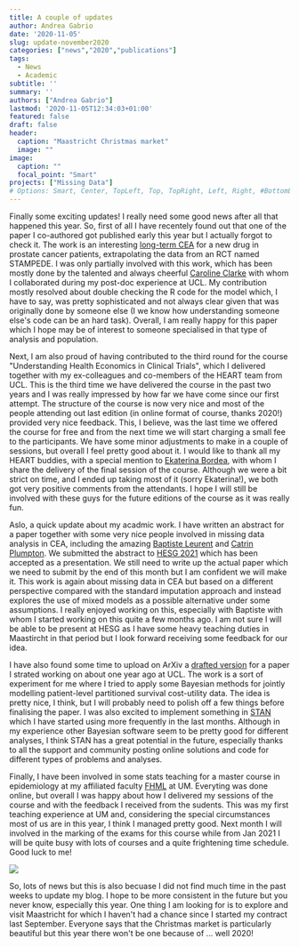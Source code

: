 ```yaml
---
title: A couple of updates
author: Andrea Gabrio
date: '2020-11-05'
slug: update-november2020
categories: ["news","2020","publications"]
tags:
  - News
  - Academic
subtitle: ''
summary: ''
authors: ["Andrea Gabrio"]
lastmod: '2020-11-05T12:34:03+01:00'
featured: false
draft: false
header:
  caption: "Maastricht Christmas market"
  image: ""
image:
  caption: ""
  focal_point: "Smart"
projects: ["Missing Data"]
# Options: Smart, Center, TopLeft, Top, TopRight, Left, Right, #BottomLeft, Bottom, BottomRight
---
```


Finally some exciting updates! I really need some good news after all that happened this year. So, first of all I have recentely found out
that one of the paper I co-authored got published early this year but I actually forgot to check it. The work is an interesting [long-term CEA](https://ascopubs.org/doi/abs/10.1200/JCO.2020.38.6_suppl.204) for a new drug in prostate cancer patients, extrapolating the data from an RCT named STAMPEDE. I was only partially involved with this work, which has been mostly done by the talented and always 
cheerful [Caroline Clarke](https://iris.ucl.ac.uk/iris/browse/profile?upi=CSCLA53) with whom I collaborated during my post-doc experience at UCL. My contribution mostly resolved about 
double checking the R code for the model which, I have to say, was pretty sophisticated and not always clear given that was originally done by someone else (I we know how understanding someone else's code can be an hard task). 
Overall, I am really happy for this paper which I hope may be of interest to someone specialised in that type of analysis and population.

Next, I am also proud of having contributed to the third round for the course "Understanding Health Economics in Clinical Trials", which I delivered together with my ex-colleagues and co-members of the HEART 
team from UCL. This is the third time we have delivered the course in the past two years and I was really impressed by how far we have come since our first attempt. The structure of the course is now very nice
and most of the people attending out last edition (in online format of course, thanks 2020!) provided very nice feedback. This, I believe, was the last time we offered the course for free and from the next time
we will start charging a small fee to the participants. We have some minor adjustments to make in a couple of sessions, but overall I feel pretty good about it. I would like to thank all my HEART buddies, with a special mention 
to [Ekaterina Bordea](https://iris.ucl.ac.uk/iris/browse/profile?upi=EKUZN72), with whom I share the delivery of the final session of the course. Although we were a bit strict on time, and I ended up taking most of it (sorry Ekaterina!),
we both got very positive comments from the attendants. I hope I will still be involved with these guys for the future editions of the course as it was really fun.

Aslo, a quick update about my acadmic work. I have written an abstract for a paper together with some very nice people involved in missing data analysis in CEA, including the amazing 
[Baptiste Leurent](https://www.lshtm.ac.uk/aboutus/people/leurent.baptiste) and [Catrin Plumpton](https://www.bangor.ac.uk/health-sciences/staff/catrin-plumpton/en). We submitted the abstract to [HESG 2021](https://hesg.org.uk/meetings/winter-2021-the-london-school-of-hygiene-tropical-medicine/) which has been accepted as a presentation. We still need to write up the actual paper which we need to submit by the end of this 
month but I am confident we will make it. This work is again about missing data in CEA but based on a different perspective compared with the standard imputation approach and instead explores the use of mixed models as a possible
alternative under some assumptions. I really enjoyed working on this, especially with Baptiste with whom I started working on this quite a few months ago. I am not sure I will be able to be present at HESG as I have some 
heavy teaching duties in Maastircht in that period but I look forward receiving some feedback for our idea. 

I have also found some time to upload on ArXiv a [drafted version](https://arxiv.org/search/stat?searchtype=author&query=Gabrio%2C+A) for a paper I strated working on about one year ago at UCL. The work is a sort of experiment for me where I tried to apply some Bayesian methods for 
jointly modelling patient-level partitioned survival cost-utility data. The idea is pretty nice, I think, but I will probably need to polish off a few things before finalising the paper. I was also excited to implement something 
in [STAN](https://mc-stan.org/) which I have started using more frequently in the last months. Although in my experience other Bayesian software seem to be pretty good for different analyses, I think STAN has a great potential in the future,
especially thanks to all the support and community posting online solutions and code for different types of problems and analyses.

Finally, I have been involved in some stats teaching for a master course in epidemiology at my affiliated faculty [FHML](https://www.maastrichtuniversity.nl/about-um/faculties/faculty-health-medicine-and-life-sciences) at UM. Everyting was done online, but 
overall I was happy about how I delivered my sessions of the course and with the feedback I received from the sudents. This was my first teaching experience at UM and, considering the special circumstances most of us are in this year, I think I managed pretty good.
Next month I will involved in the marking of the exams for this course while from Jan 2021 I will be quite busy with lots of courses and a quite frightening time schedule. Good luck to me!

![](https://media.giphy.com/media/xT5LMLKAxV7XswLQsw/giphy.gif)

So, lots of news but this is also becuase I did not find much time in the past weeks to update my blog. I hope to be more consistent in the future but you never know, especially this year. One thing I am looking for 
is to explore and visit Maastricht for which I haven't had a chance since I started my contract last September. Everyone says that the Christmas market is particularly beautiful but this year there won't be one because of ... well 2020!










